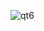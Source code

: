 ![qt6](https://user-images.githubusercontent.com/95536223/232216518-1aa2ead1-828f-46e0-8d0d-8ec7e05a7692.png)
